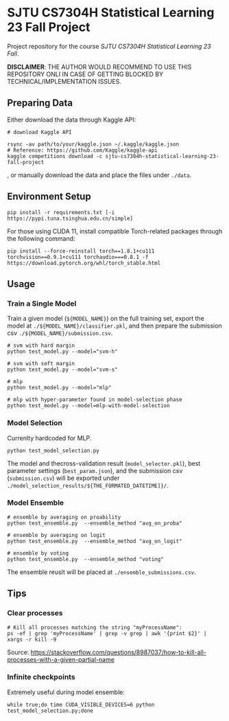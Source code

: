 # SJTU CS7304H Statistical Learning 23 Fall Project


Project repository for the course *SJTU CS7304H Statistical Learning 23 Fall*.

**DISCLAIMER**: THE AUTHOR WOULD RECOMMEND TO USE THIS REPOSITORY ONLI IN CASE OF GETTING BLOCKED BY TECHNICAL/IMPLEMENTATION ISSUES.


## Preparing Data

Either download the data through Kaggle API:

```
# download Kaggle API

rsync -av path/to/your/kaggle.json ~/.kaggle/kaggle.json
# Reference: https://github.com/Kaggle/kaggle-api
kaggle competitions download -c sjtu-cs7304h-statistical-learning-23-fall-project
```

, or manually download the data and place the files under `./data`.


## Environment Setup

```
pip install -r requirements.txt [-i https://pypi.tuna.tsinghua.edu.cn/simple]
```

For those using CUDA 11, install compatible Torch-related packages through the following command:

```
pip install --force-reinstall torch==1.8.1+cu111 torchvision==0.9.1+cu111 torchaudio===0.8.1 -f https://download.pytorch.org/whl/torch_stable.html
```



## Usage

### Train a Single Model

Train a given model (`${MODEL_NAME}`) on the full training set, export the model at `./${MODEL_NAME}/classifier.pkl`, and then prepare the submission csv `./${MODEL_NAME}/submission.csv`.

```
# svm with hard margin
python test_model.py --model="svm-h"

# svm with soft margin
python test_model.py --model="svm-s"

# mlp
python test_model.py --model="mlp"

# mlp with hyper-parameter found in model-selection phase
python test_model.py --model=mlp-with-model-selection
```


### Model Selection

Currenlty hardcoded for MLP.

```
python test_model_selection.py
```

The model and thecross-validation result (`model_selector.pkl`), best parameter settings (`best_param.json`), and the submission csv (`submission.csv`) will be exported under `./model_selection_results/${THE_FORMATED_DATETIME]}/`.


### Model Ensemble

```
# ensemble by averaging on proability
python test_ensemble.py  --ensemble_method "avg_on_proba"

# ensemble by averaging on logit
python test_ensemble.py  --ensemble_method "avg_on_logit"

# ensemble by voting
python test_ensemble.py  --ensemble_method "voting"
```

The ensemble reuslt will be placed at `./ensemble_submissions.csv`.


## Tips

### Clear processes

```
# Kill all processes matching the string "myProcessName":
ps -ef | grep 'myProcessName' | grep -v grep | awk '{print $2}' | xargs -r kill -9
```

Source: https://stackoverflow.com/questions/8987037/how-to-kill-all-processes-with-a-given-partial-name

### Infinite checkpoints

Extremely useful during model ensemble:

```
while true;do time CUDA_VISIBLE_DEVICES=6 python test_model_selection.py;done
```
